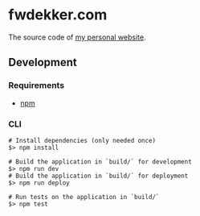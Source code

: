 # fwdekker.com
The source code of [my personal website](https://fwdekker.com/).

## Development
### Requirements
* [npm](https://www.npmjs.com/)

### CLI
```shell script
# Install dependencies (only needed once)
$> npm install
```

```shell script
# Build the application in `build/` for development
$> npm run dev
# Build the application in `build/` for deployment
$> npm run deploy
```

```shell script
# Run tests on the application in `build/`
$> npm test
```
